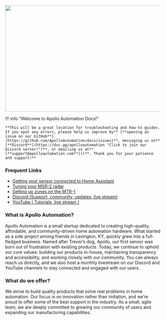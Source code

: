 #

<img src="https://imagedelivery.net/VXI8oYYsJOyBOIySOviPCQ/4e7161b4-573c-40fa-0465-648a99bafe00/public" height="344" width="900" />

!!! info "Welcome to Apollo Automation Docs!"

    **This will be a great location for troubleshooting and how-to guides. If you spot any errors, please help us improve by** [**opening an issue on our GitHub**](https://github.com/ApolloAutomation/docs/issues)**, messaging us on** [**Discord**](https://dsc.gg/apolloautomation "Click to join our Discord server!")**, or emailing us at** [**support@apolloautomation.com**]()**. Thank you for your patience and support!**

### Frequent Links

* [Getting your sensor connected to Home Assistant](https://wiki.apolloautomation.com/products/general/setup/getting-started/ "Getting Started")
* [Tuning your MSR-2 radar](https://wiki.apolloautomation.com/products/general/calibrating-and-updating/mmwave-videos/)
* [Setting up zones on the MTR-1](https://wiki.apolloautomation.com/products/mtr1/setup/zones-hlk/ "MTR-1 Zone Setup with HLK app")
* [Discord (Support, community, updates, live stream)](https://discord.gg/F3RZGPcuzV "Join the discord now!")
* <a href="https://www.youtube.com/@ApolloAutomation" title="Check out our Youtube channel!" target="_blank" rel="noopener">YouTube ( Tutorials, live stream )</a>

### What is Apollo Automation?

Apollo Automation is a small startup dedicated to creating high-quality, affordable, and community-driven home automation hardware. What started as a side project among friends in Lexington, KY, quickly grew into a full-fledged business. Named after Trevor’s dog, Apollo, our first sensor was born out of frustration with existing products. Today, we continue to uphold our core values: building our products in-house, maintaining transparency and accessibility, and working closely with our community. You can always reach us directly, and we also host a monthly livestream on our Discord and YouTube channels to stay connected and engaged with our users.

### What do we offer?

We strive to build quality products that solve real problems in home automation. Our focus is on innovation rather than imitation, and we’re proud to offer some of the best support in the industry. As a small, agile team, we are deeply committed to growing our community of users and expanding our manufacturing capabilities.